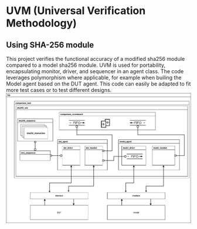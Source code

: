 # UVM (Universal Verification Methodology)
## Using SHA-256 module
This project verifies the functional accuracy of a modified sha256 module compared to a model sha256 module. UVM is used for portability, encapsulating monitor, driver, and sequencer in an agent class. The code leverages polymorphism where applicable, for example when builing the Model agent based on the DUT agent. This code can easily be adapted to fit more test cases or to test different designs.
![UVM diagram for SHA256](https://github.com/calewoodward/uvm_sha256/blob/main/sha256_UVM_block.png?raw=true)
